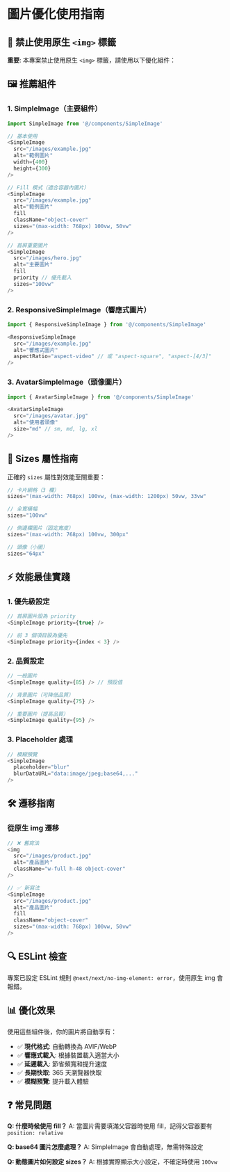 # 圖片優化使用指南

## 🚫 禁止使用原生 `<img>` 標籤

**重要**: 本專案禁止使用原生 `<img>` 標籤，請使用以下優化組件：

## 🖼️ 推薦組件

### 1. SimpleImage（主要組件）

```typescript
import SimpleImage from '@/components/SimpleImage'

// 基本使用
<SimpleImage
  src="/images/example.jpg"
  alt="範例圖片"
  width={400}
  height={300}
/>

// Fill 模式（適合容器內圖片）
<SimpleImage
  src="/images/example.jpg"
  alt="範例圖片"
  fill
  className="object-cover"
  sizes="(max-width: 768px) 100vw, 50vw"
/>

// 首屏重要圖片
<SimpleImage
  src="/images/hero.jpg"
  alt="主要圖片"
  fill
  priority // 優先載入
  sizes="100vw"
/>
```

### 2. ResponsiveSimpleImage（響應式圖片）

```typescript
import { ResponsiveSimpleImage } from '@/components/SimpleImage'

<ResponsiveSimpleImage
  src="/images/example.jpg"
  alt="響應式圖片"
  aspectRatio="aspect-video" // 或 "aspect-square", "aspect-[4/3]"
/>
```

### 3. AvatarSimpleImage（頭像圖片）

```typescript
import { AvatarSimpleImage } from '@/components/SimpleImage'

<AvatarSimpleImage
  src="/images/avatar.jpg"
  alt="使用者頭像"
  size="md" // sm, md, lg, xl
/>
```

## 📐 Sizes 屬性指南

正確的 `sizes` 屬性對效能至關重要：

```typescript
// 卡片網格（3 欄）
sizes="(max-width: 768px) 100vw, (max-width: 1200px) 50vw, 33vw"

// 全寬橫幅
sizes="100vw"

// 側邊欄圖片（固定寬度）
sizes="(max-width: 768px) 100vw, 300px"

// 頭像（小圖）
sizes="64px"
```

## ⚡ 效能最佳實踐

### 1. 優先級設定
```typescript
// 首屏圖片設為 priority
<SimpleImage priority={true} />

// 前 3 個項目設為優先
<SimpleImage priority={index < 3} />
```

### 2. 品質設定
```typescript
// 一般圖片
<SimpleImage quality={85} /> // 預設值

// 背景圖片（可降低品質）
<SimpleImage quality={75} />

// 重要圖片（提高品質）
<SimpleImage quality={95} />
```

### 3. Placeholder 處理
```typescript
// 模糊預覽
<SimpleImage
  placeholder="blur"
  blurDataURL="data:image/jpeg;base64,..."
/>
```

## 🛠️ 遷移指南

### 從原生 img 遷移

```typescript
// ❌ 舊寫法
<img 
  src="/images/product.jpg" 
  alt="產品圖片"
  className="w-full h-48 object-cover"
/>

// ✅ 新寫法
<SimpleImage
  src="/images/product.jpg"
  alt="產品圖片"
  fill
  className="object-cover"
  sizes="(max-width: 768px) 100vw, 50vw"
/>
```

## 🔍 ESLint 檢查

專案已設定 ESLint 規則 `@next/next/no-img-element: error`，使用原生 img 會報錯。

## 📊 優化效果

使用這些組件後，你的圖片將自動享有：

- ✅ **現代格式**: 自動轉換為 AVIF/WebP
- ✅ **響應式載入**: 根據裝置載入適當大小
- ✅ **延遲載入**: 節省頻寬和提升速度
- ✅ **長期快取**: 365 天瀏覽器快取
- ✅ **模糊預覽**: 提升載入體驗

## ❓ 常見問題

**Q: 什麼時候使用 fill？**
A: 當圖片需要填滿父容器時使用 fill，記得父容器要有 `position: relative`

**Q: base64 圖片怎麼處理？**
A: SimpleImage 會自動處理，無需特殊設定

**Q: 動態圖片如何設定 sizes？**
A: 根據實際顯示大小設定，不確定時使用 `100vw`